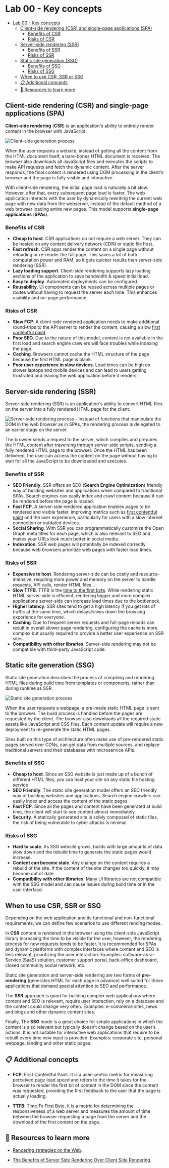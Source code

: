 # Lab 00 - Key concepts

- [Lab 00 - Key concepts](#lab-00---key-concepts)
  - [Client-side rendering (CSR) and single-page applications (SPA)](#client-side-rendering-csr-and-single-page-applications-spa)
    - [Benefits of CSR](#benefits-of-csr)
    - [Risks of CSR](#risks-of-csr)
  - [Server-side rendering (SSR)](#server-side-rendering-ssr)
    - [Benefits of SSR](#benefits-of-ssr)
    - [Risks of SSR](#risks-of-ssr)
  - [Static site generation (SSG)](#static-site-generation-ssg)
    - [Benefits of SSG](#benefits-of-ssg)
    - [Risks of SSG](#risks-of-ssg)
  - [When to use CSR, SSR or SSG](#when-to-use-csr-ssr-or-ssg)
  - [📋 Additional concepts](#-additional-concepts)
  - [📖 Resources to learn more](#-resources-to-learn-more)

## Client-side rendering (CSR) and single-page applications (SPA)

**Client-side rendering** (**CSR**) is an application's ability to entirely render content in the browser with JavaScript.

![Client-side generation process](../../resources/images/csr.png)

When the user requests a website, instead of getting all the content from the HTML document itself, a bare-bones HTML document is received. The browser also downloads all JavaScript files and executes the scripts to make API requests and fetch the dynamic content. After the server responds, the final content is rendered using DOM processing in the client's browser and the page is fully visible and interactive.

With client-side rendering, the initial page load is naturally a bit slow. However, after that, every subsequent page load is faster. The web application interacts with the user by dynamically rewriting the current web page with new data from the webserver, instead of the default method of a web browser loading entire new pages. This model supports **single-page applications** (**SPAs**).

### Benefits of CSR

- **Cheap to host**. CSR applications do not require a web server. They can be hosted on any content delivery network (CDN) or static file host.
- **Fast refresh**. CSR apps render the content on a single page without reloading or re-render the full page. This saves a lot of both computation power and RAM, so it gets quicker results than server-side rendering (SSR).
- **Lazy loading support**. Client-side rendering supports lazy loading sections of the application to save bandwidth & speed initial load.
- **Easy to deploy**. Automated deployments can be configured.
- **Reusability**. UI components can be reused across multiple pages or routes without having to request the server each time. This enhances usability and on-page performance.

### Risks of CSR

- **Slow FCP**. A client-side rendered application needs to make additional round-trips to the API server to render the content, causing a slow [first contentful paint](#additional-concepts).
- **Poor SEO**. Due to the nature of this model, content is not available in the first load and search engine crawlers will face troubles while indexing the page.
- **Caching**. Browsers cannot cache the HTML structure of the page because the first HTML page is blank.
- **Poor user experience in slow devices**. Load times can be high on slower laptops and mobile devices and can lead to users getting frustrated and leaving the web application before it renders.

## Server-side rendering (SSR)

Server-side rendering (SSR) is an application's ability to convert HTML files on the server into a fully rendered HTML page for the client.

![Server-side rendering process - Instead of functions that manipulate the DOM in the web browser as in SPAs, the rendering process is delegated to an earlier stage on the server.](../../resources/images/ssr.png)

The browser sends a request to the server, which compiles and prepares the HTML content after traversing through server-side scripts, sending a fully rendered HTML page to the browser. Once the HTML has been delivered, the user can access the content on the page without having to wait for all the JavaScript to be downloaded and executes.

### Benefits of SSR

- **SEO Friendly**. SSR offers an SEO (**Search Engine Optimization**) friendly way of building websites and applications when compared to traditional SPAs. Search engines can easily index and crawl content because it can be rendered before the page is loaded.
- **Fast FCP**. A server-side rendered application enables pages to be rendered and visible faster, improving metrics such as [first contentful paint](#additional-concepts) and the user experience, particularly for users with a slow internet connection or outdated devices.
- **Social Sharing**. With SSR you can programmatically customize the Open Graph meta titles for each page, which is also relevant to SEO and makes your URLs look much better in social media.
- **Indexation**. SSR web pages will potentially be indexed correctly because web browsers prioritize web pages with faster load times.

### Risks of SSR

- **Expensive to host**. Rendering server-side can be costly and resource-intensive, requiring more power and memory on the server to handle requests, API calls, render HTML files...
- **Slow TTFB**. TTFB is the [time to the first byte](#additional-concepts). While rendering static HTML server-side is efficient, rendering bigger and more complex applications server-side can increase load times due to the bottleneck.
- **Higher latency**. SSR sites tend to get a high latency if you get lots of traffic at the same time, which delays/slows down the browsing experience for everyone.
- **Caching**. Due to frequent server requests and full-page reloads can result in overall slower page rendering, configuring the cache is more complex but usually required to provide a better user experience on SSR sites.
- **Compatibility with other libraries**. Server-side rendering may not be compatible with third-party JavaScript code.

## Static site generation (SSG)

Static site generation describes the process of compiling and rendering HTML files during build time from templates or components, rather than during runtime as SSR.

![Static site generation process](../../resources/images/ssg.png)

When the user requests a webpage, a pre-made static HTML page is sent to the browser. The build process is handled before the pages are requested by the client. The browser also downloads all the required static assets like JavaScript and CSS files. Each content update will require a new deployment to re-generate the static HTML pages.

Sites built on this type of architecture often make use of pre-rendered static pages served over CDNs, can get data from multiple sources, and replace traditional servers and their databases with microservice APIs.

### Benefits of SSG

- **Cheap to host**. Since an SSG website is just made up of a bunch of different HTML files, you can host your site on any static file hosting service
- **SEO Friendly**. The static site generation model offers an SEO friendly way of building websites and applications. Search engine crawlers can easily index and access the content of the static pages.
- **Fast FCP**. Since all the pages and content have been generated at build time, the client will start to see content almost immediately.
- **Security**. A statically generated site is solely composed of static files, the risk of being vulnerable to cyber attacks is minimal.

### Risks of SSG

- **Hard to scale**. As SSG website grows, builds with large amounts of data slow down and the rebuild time to generate the static pages would increase.
- **Content can become stale**. Any change on the content requires a rebuild of the site. If the content of the site changes too quickly, it may become out of date.
- **Compatibility with other libraries**. Many UI libraries are not compatible with the SSG model and can cause issues during build time or in the user interface.

## When to use CSR, SSR or SSG

Depending on the web application and its functional and non-functional requirements, we can define few scenarios to use different rending modes.

In **CSR** content is rendered in the browser using the client-side JavaScript library increasing the time to be visible for the user, however, the rendering process for new requests tends to be faster. It is recommended for SPAs and dynamic platforms with complex interfaces where content and SEO is less relevant, prioritizing the user interaction. Examples: software-as-a-Service (SaaS) solution, customer support portal, back-office dashboard, closed community social network, etc.

Static site generation and server-side rendering are two forms of **pre-rendering** (generates HTML for each page in advance) well suited for those applications that demand special attention to SEO and performance.

The **SSR** approach is good for building complex web applications where content and SEO is relevant, require user interaction, rely on a database and the content could change very often. Examples: e-commerce sites, news and blogs and other dynamic content sites.

Finally, The **SSG** mode is a great choice for simple applications in which the content is also relevant but typically doesn’t change based on the user’s actions. It is not suitable for interactive web applications that require to be rebuilt every time new input is provided. Examples: corporate site, personal webpage, landing and other static pages.

## 📋 Additional concepts

- **FCP**: First Contentful Paint. It is a user-centric metric for measuring perceived page load speed and refers to the time it takes for the browser to render the first bit of content in the DOM since the content was requested, providing the first feedback to the user that the page is actually loading.

- **TTFB**: Time To First Byte. It is a metric for determining the responsiveness of a web server and measures the amount of time between the browser requesting a page from the server and the download of the first content on the page.

## 📖 Resources to learn more

- [Rendering strategies on the Web](https://developers.google.com/web/updates/2019/02/rendering-on-the-web).

- [The Benefits of Server Side Rendering Over Client Side Rendering](https://medium.com/walmartglobaltech/the-benefits-of-server-side-rendering-over-client-side-rendering-5d07ff2cefe8).
